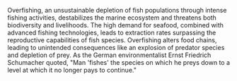 
Overfishing, an unsustainable depletion of fish populations through intense fishing activities, destabilizes the marine ecosystem and threatens both biodiversity and livelihoods. The high demand for seafood, combined with advanced fishing technologies, leads to extraction rates surpassing the reproductive capabilities of fish species. Overfishing alters food chains, leading to unintended consequences like an explosion of predator species and depletion of prey. As the German environmentalist Ernst Friedrich Schumacher quoted, "Man 'fishes' the species on which he preys down to a level at which it no longer pays to continue."

